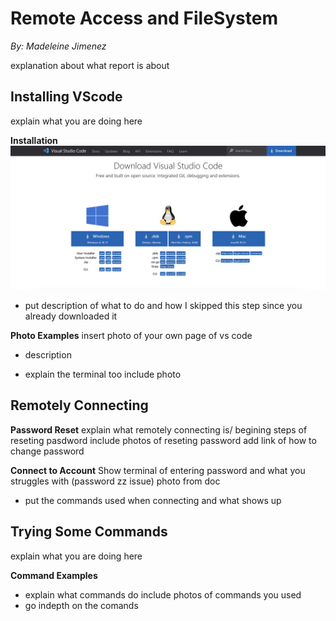 # Remote Access and FileSystem
*By: Madeleine Jimenez*

explanation about what report is about 


## Installing VScode

explain what you are doing here

**Installation**
![Image](VScode_installer.png)
* put description of what to do and how I skipped this step since you already downloaded it 

**Photo Examples**
insert photo of your own page of vs code 
* description


* explain the terminal too
include photo



## Remotely Connecting

**Password Reset**
explain what remotely connecting is/ begining steps of reseting pasdword 
include photos of reseting password add link of how to change password

**Connect to Account**
Show terminal of entering password and what you struggles with (password zz issue)
photo from doc 

* put the commands used when connecting and what shows up



## Trying Some Commands

explain what you are doing here

**Command Examples**
* explain what commands do
include photos of commands you used 
* go indepth on the comands 




